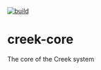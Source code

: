[![build](https://github.com/creek-service/creek-core/actions/workflows/gradle.yml/badge.svg)](https://github.com/creek-service/creek-core/actions/workflows/gradle.yml)

# creek-core

The core of the Creek system
